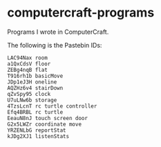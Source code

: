 # computercraft-programs

Programs I wrote in ComputerCraft.

The following is the Pastebin IDs:
```
LAC94Nax room
a1QxCdsV floor
ZEBg4nqB flat
T916rh1b basicMove
JDp1eJ3H oneline
AQZHz6v4 stairDown
qZvSpy95 clock
U7uLNw6b storage
4TzsLcnT rc turtle controller
Efq4BRBL rc turtle
EeauN8nJ touch screen door
G2x5LWZr coordinate move
YRZENLbG reportStat
kJDg2XJ1 listenStats
```
